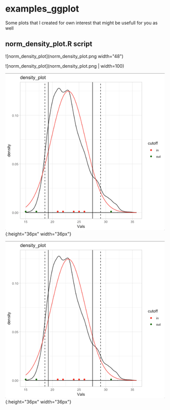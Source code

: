 
# examples_ggplot

Some plots that I created for own interest that might be usefull for you as well

## norm_density_plot.R script



![norm_density_plot](norm_density_plot.png width="48")

![norm_density_plot](norm_density_plot.png | width=100)

![norm_density_plot](norm_density_plot.png){:height="36px" width="36px"}

![](norm_density_plot.png){:height="36px" width="36px"}

        
      